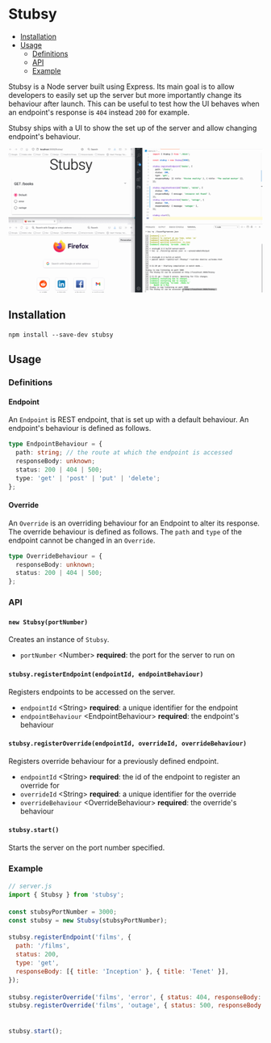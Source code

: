 # Stubsy

* [Installation](#installation)
* [Usage](#usage)
  * [Definitions](#definitions)
  * [API](#api)
  * [Example](#example)

Stubsy is a Node server built using Express. Its main goal is to allow
developers to easily set up the server but more importantly change its
behaviour after launch. This can be useful to test how the UI behaves
when an endpoint's response is `404` instead `200` for example.

Stubsy ships with a UI to show the set up of the server and allow
changing endpoint's behaviour.

![animated demo of Stubsy](./docs/stubsy.gif)

## Installation

```text
npm install --save-dev stubsy
```

## Usage

### Definitions

#### Endpoint

An `Endpoint` is REST endpoint, that is set up with a default
behaviour. An endpoint's behaviour is defined as follows.

```ts
type EndpointBehaviour = {
  path: string; // the route at which the endpoint is accessed
  responseBody: unknown;
  status: 200 | 404 | 500;
  type: 'get' | 'post' | 'put' | 'delete';
};
```

#### Override

An `Override` is an overriding behaviour for an Endpoint to alter its
response. The override behaviour is defined as follows. The `path` and
`type` of the endpoint cannot be changed in an `Override`.

```ts
type OverrideBehaviour = {
  responseBody: unknown;
  status: 200 | 404 | 500;
};
```

### API

#### `new Stubsy(portNumber)`

Creates an instance of `Stubsy`.

* `portNumber` \<Number\> **required**: the port for the server to run on

#### `stubsy.registerEndpoint(endpointId, endpointBehaviour)`

Registers endpoints to be accessed on the server.

* `endpointId` \<String\> **required**: a unique identifier for the endpoint
* `endpointBehaviour` \<EndpointBehaviour\> **required**: the endpoint's behaviour

#### `stubsy.registerOverride(endpointId, overrideId, overrideBehaviour)`

Registers override behaviour for a previously defined endpoint.

* `endpointId` \<String\> **required**: the id of the endpoint to register
an override for
* `overrideId` \<String\> **required**: a unique identifier for the override
* `overrideBehaviour` \<OverrideBehaviour\> **required**: the override's behaviour

#### `stubsy.start()`

Starts the server on the port number specified.

### Example

```js
// server.js
import { Stubsy } from 'stubsy';

const stubsyPortNumber = 3000;
const stubsy = new Stubsy(stubsyPortNumber);

stubsy.registerEndpoint('films', {
  path: '/films',
  status: 200,
  type: 'get',
  responseBody: [{ title: 'Inception' }, { title: 'Tenet' }],
});

stubsy.registerOverride('films', 'error', { status: 404, responseBody: {} });
stubsy.registerOverride('films', 'outage', { status: 500, responseBody: {} });


stubsy.start();
```
